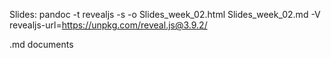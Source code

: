 Slides:
pandoc -t revealjs -s -o Slides_week_02.html Slides_week_02.md -V revealjs-url=https://unpkg.com/reveal.js@3.9.2/

.md documents

